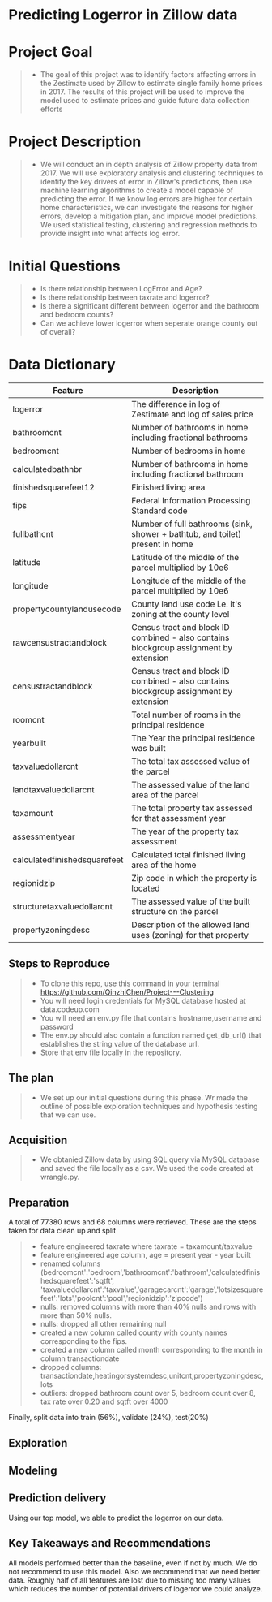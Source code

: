 # Predicting Logerror in Zillow data

# Project Goal
> - The goal of this project was to identify factors affecting errors in the Zestimate used by Zillow to estimate single family home prices in 2017. The results of this project will be used to improve the model used to estimate prices and guide future data collection efforts


# Project Description
> - We will conduct an in depth analysis of Zillow property data from 2017. We will use exploratory analysis and clustering techniques to identify the key drivers of error in Zillow's predictions, then use machine learning algorithms to create a model capable of predicting the error. If we know log errors are higher for certain home characteristics, we can investigate the reasons for higher errors, develop a mitigation plan, and improve model predictions. We used statistical testing, clustering and regression methods to provide insight into what affects log error.


# Initial Questions
> - Is there relationship between LogError and Age?
> - Is there relationship between taxrate and logerror?
> - Is there a significant different between logerror and the bathroom and bedroom counts?
> - Can we achieve lower logerror when seperate orange county out of overall?


# Data Dictionary

|Feature                               |	Description                              
|--------------------------------------|-------------------------------------------------------|
|logerror|The difference in log of Zestimate and log of sales price|
|bathroomcnt| Number of bathrooms in home including fractional bathrooms|
|bedroomcnt|Number of bedrooms in home |
|calculatedbathnbr| Number of bathrooms in home including fractional bathroom|
|finishedsquarefeet12|Finished living area|
|fips| Federal Information Processing Standard code|
|fullbathcnt| Number of full bathrooms (sink, shower + bathtub, and toilet) present in home|
|latitude| Latitude of the middle of the parcel multiplied by 10e6|
|longitude| Longitude of the middle of the parcel multiplied by 10e6|
|propertycountylandusecode| County land use code i.e. it's zoning at the county level|
|rawcensustractandblock| Census tract and block ID combined - also contains blockgroup assignment by extension|
|censustractandblock| Census tract and block ID combined - also contains blockgroup assignment by extension|
|roomcnt| Total number of rooms in the principal residence|
|yearbuilt|The Year the principal residence was built |
|taxvaluedollarcnt|The total tax assessed value of the parcel|
|landtaxvaluedollarcnt|The assessed value of the land area of the parcel
|taxamount|The total property tax assessed for that assessment year|
|assessmentyear|The year of the property tax assessment |
|calculatedfinishedsquarefeet| Calculated total finished living area of the home |
|regionidzip| Zip code in which the property is located|
|structuretaxvaluedollarcnt|	The assessed value of the built structure on the parcel|
|propertyzoningdesc| Description of the allowed land uses (zoning) for that property|

   
## Steps to Reproduce

> -  To clone this repo, use this command in your terminal https://github.com/QinzhiChen/Project---Clustering
> -  You will need login credentials for MySQL database hosted at data.codeup.com
> -  You will need an env.py file that contains hostname,username and password
> -  The env.py should also contain a function named get_db_url() that establishes the string value of the database url.
> -  Store that env file locally in the repository.


## The plan

> - We set up our initial questions during this phase. Wr made the outline of possible exploration techniques and hypothesis testing that we can use.

##  Acquisition

> - We obtanied Zillow data by using SQL query via MySQL database and saved the file locally as a csv. We used the code created at wrangle.py.

## Preparation

A total of 77380 rows and 68 columns were retrieved.
These are the steps taken for data clean up and split
> - feature engineered taxrate where taxrate = taxamount/taxvalue
> - feature engineered age column, age = present year - year built
> - renamed columns (bedroomcnt':'bedroom','bathroomcnt':'bathroom','calculatedfinishedsquarefeet':'sqtft', 'taxvaluedollarcnt':'taxvalue','garagecarcnt':'garage','lotsizesquarefeet':'lots','poolcnt':'pool','regionidzip':'zipcode')
> - nulls: removed columns with more than 40% nulls and rows with more than 50% nulls.
> - nulls: dropped all other remaining null
> - created a new column called county with county names corresponding to the fips.
>- created a new column called month corresponding to the month in column transactiondate
> - dropped columns: transactiondate,heatingorsystemdesc,unitcnt,propertyzoningdesc,lots
> - outliers: dropped bathroom count over 5, bedroom count over 8, tax rate over 0.20 and sqtft over 4000

 Finally, split data into train (56%), validate (24%), test(20%)


##  Exploration

##  Modeling

## Prediction delivery

Using our top model, we able to predict the logerror on our data.

## Key Takeaways and Recommendations

All models performed better than the baseline, even if not by much. We do not recommend to use this model. Also we recommend that we need better data. Roughly half of all features are lost due to missing too many values which reduces the number of potential drivers of logerror we could analyze.







